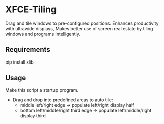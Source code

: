 # XFCE-Tiling
Drag and tile windows to pre-configured positions.
Enhances productivity with ultrawide displays, 
Makes better use of screen real estate by tiling windows and programs intelligently.

## Requirements
pip install xlib

## Usage
Make this script a startup program.
- Drag and drop into predefined areas to auto tile: 
    * middle left/right edge -> populate left/right display half
    * bottom left/middle/right third edge -> populate left/middle/right display third

